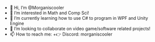 - 👋 Hi, I’m @Morganiscooler
- 👀 I’m interested in Math and Comp Sci!
- 🌱 I’m currently learning how to use C# to program in WPF and Unity Engine
- 💞️ I’m looking to collaborate on video game/software related projects!
- 📫 How to reach me:
  +👉 Discord: morganiscooler
 

<!---
Morganiscooler/Morganiscooler is a ✨ special ✨ repository because its `README.md` (this file) appears on your GitHub profile.
You can click the Preview link to take a look at your changes.
--->
